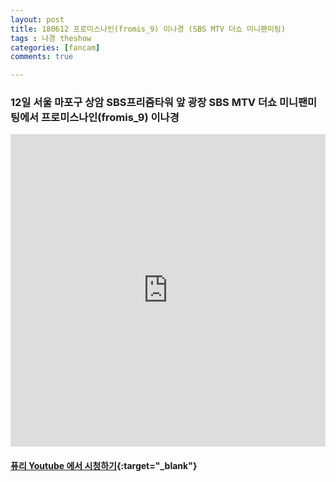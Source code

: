 ```yaml
---
layout: post
title: 180612 프로미스나인(fromis_9) 이나경 (SBS MTV 더쇼 미니팬미팅)
tags : 나경 theshow
categories: [fancam]
comments: true

---
```


### 12일 서울 마포구 상암 SBS프리즘타워 앞 광장 SBS MTV 더쇼 미니팬미팅에서 프로미스나인(fromis_9) 이나경

<iframe width="100%" height="500" src="https://www.youtube.com/embed/oVWutdFhDBQ?rel=0" frameborder="0" allow="autoplay; encrypted-media" allowfullscreen></iframe>


#### [퓨리 Youtube 에서 시청하기](https://www.youtube.com/watch?v=oVWutdFhDBQ){:target="_blank"}